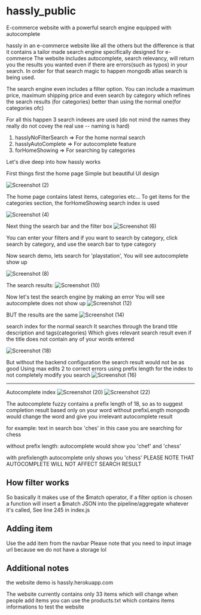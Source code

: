 # hassly_public
E-commerce website with a powerful search engine equipped with autocomplete

hassly in an e-commerce website like all the others but the difference is that it contains a tailor made search engine specifically designed for e-commerce
The website includes autocomplete, search relevancy, will return you the results you wanted even if there are errors(such as typos) in your search.
In order for that search magic to happen mongodb atlas search is being used.

The search engine even includes a filter option.
You can include a maximum price, maximum shipping price and even search by category which refines the search results (for categories) better than using the normal one(for categories ofc)

For all this happen 3 search indexes are used (do not mind the names they really do not covey the real use -- naming is hard) 
1. hasslyNoFilterSearch => For the home normal search
2. hasslyAutoComplete => For autocomplete feature
3. forHomeShowing => For searching by categories

Let's dive deep into how hassly works

First things first the home page 
Simple but beautiful UI design

![Screenshot (2)](https://user-images.githubusercontent.com/93472888/147377044-cf84b2cd-f89b-48bd-8750-b2f333c62961.png)

The home page contains latest items, categories etc...
To get items for the categories section, the forHomeShowing search index is used

![Screenshot (4)](https://user-images.githubusercontent.com/93472888/147377102-d01aae7d-1c84-42f0-b22a-ef16c31eaf37.png)


Next thing the search bar and the filter box
![Screenshot (6)](https://user-images.githubusercontent.com/93472888/147377141-70dc6c45-b167-42bf-a55e-c84d05e548cd.png)

You can enter your filters and if you want to search by category, click search by category, and use the search bar to type category

Now search demo,
lets search for 'playstation',
You will see autocomplete show up

![Screenshot (8)](https://user-images.githubusercontent.com/93472888/147377182-51926d05-b850-46a2-a485-ade50ec71f1a.png)

The search results:
![Screenshot (10)](https://user-images.githubusercontent.com/93472888/147377205-31a88127-971c-4f8f-9ea4-e0a55950d586.png)


Now let's test the search engine by making an error
You will see autocomplete does not show up
![Screenshot (12)](https://user-images.githubusercontent.com/93472888/147377235-8fd45007-1c04-4971-86d8-93cf06a6caef.png)

BUT the results are the same
![Screenshot (14)](https://user-images.githubusercontent.com/93472888/147377245-3d14608d-7069-462c-8f77-5d9f521d6b0c.png)

search index for the normal search
It searches through the brand title description and tags(categories) 
Which gives relevant search result even if the title does not contain any of your words entered

![Screenshot (18)](https://user-images.githubusercontent.com/93472888/147377361-6035b29e-29b6-4110-9d5e-34d296850f8b.png)

But without the backend configuration the search result would not be as good
Using max edits 2 to correct errors
using prefix length for the index to not completely modify you search
![Screenshot (16)](https://user-images.githubusercontent.com/93472888/147377309-b220265c-8c8b-4a84-97f2-cbc7da956279.png)


----------------------------------------------------------------------------
 
Autocomplete index 
![Screenshot (20)](https://user-images.githubusercontent.com/93472888/147377351-e92a37b6-9e3b-4955-9316-617c4885b522.png)
![Screenshot (22)](https://user-images.githubusercontent.com/93472888/147377458-2c538898-fb11-4f68-ae2d-32985cf0862c.png)


The autocomplete fuzzy contains a prefix length of 18,
so as to suggest completion result based only on your word
without prefixLength mongodb would change the word and give you irrelevant autocomplete result

for example: text in search box 'ches'
in this case you are searching for chess
  
without prefix length:
autocomplete would show you 'chef' and 'chess'

with prefixlength
autocomplete only shows you 'chess'
PLEASE NOTE THAT AUTOCOMPLETE WILL NOT AFFECT SEARCH RESULT

How filter works
---------------------------------------------
So basically it makes use of the $match operator,
if a filter option is chosen a function will insert a $match JSON into the pipeline/aggregate whatever it's called,
See line 245 in index.js


Adding item
---------------------------------
Use the add item from the navbar
Please note that you need to input image url because we do not have a storage lol

Additional notes
----------------------
the website demo is 
hassly.herokuapp.com

The website currently contains only 33 items which will change when people add items
you can use the products.txt which contains items informations to test the website


